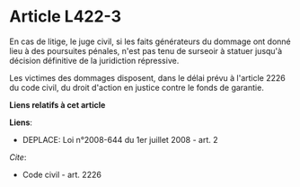 # Article L422-3

En cas de litige, le juge civil, si les faits générateurs du dommage ont donné lieu à des poursuites pénales, n'est pas tenu
de surseoir à statuer jusqu'à décision définitive de la juridiction répressive. 

Les victimes des dommages disposent, dans le délai prévu à l'article 2226 du code civil, du droit d'action en justice contre
le fonds de garantie.

**Liens relatifs à cet article**

**Liens**:

  - DEPLACE: Loi n°2008-644 du 1er juillet 2008 - art. 2

_Cite_:

  - Code civil - art. 2226
